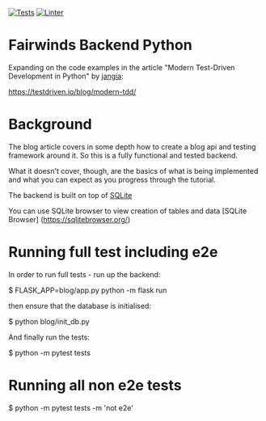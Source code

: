 [![Tests](https://github.com/bownie/fairwinds-blog/actions/workflows/test.yml/badge.svg)](https://github.com/bownie/fairwinds-blog/actions/workflows/test.yml)
[![Linter](https://github.com/bownie/fairwinds-blog/actions/workflows/pylint.yml/badge.svg)](https://github.com/bownie/fairwinds-blog/actions/workflows/pylint.yml)

# Fairwinds Backend Python

Expanding on the code examples in the article "Modern Test-Driven Development in Python" by [jangia](https://github.com/jangia):

https://testdriven.io/blog/modern-tdd/

# Background

The blog article covers in some depth how to create a blog api and testing framework around it. So this is a fully functional and tested backend.

What it doesn't cover, though, are the basics of what is being implemented and what you can expect as you progress through the tutorial.

The backend is built on top of [SQLite](https://www.sqlite.org/index.html)

You can use SQLite browser to view creation of tables and data [SQLite Browser] (https://sqlitebrowser.org/)

# Running full test including e2e

In order to run full tests - run up the backend:

$ FLASK_APP=blog/app.py python -m flask run

then ensure that the database is initialised:

$ python blog/init_db.py

And finally run the tests:

$ python -m pytest tests

# Running all non e2e tests

$ python -m pytest tests -m 'not e2e'